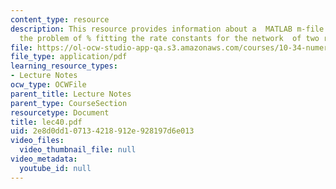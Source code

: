 ```yaml
---
content_type: resource
description: This resource provides information about a  MATLAB m-file that sets up
  the problem of % fitting the rate constants for the network  of two reactions.
file: https://ol-ocw-studio-app-qa.s3.amazonaws.com/courses/10-34-numerical-methods-applied-to-chemical-engineering-fall-2005/2e8d0dd107134218912e928197d6e013_lec40.pdf
file_type: application/pdf
learning_resource_types:
- Lecture Notes
ocw_type: OCWFile
parent_title: Lecture Notes
parent_type: CourseSection
resourcetype: Document
title: lec40.pdf
uid: 2e8d0dd1-0713-4218-912e-928197d6e013
video_files:
  video_thumbnail_file: null
video_metadata:
  youtube_id: null
---
```

